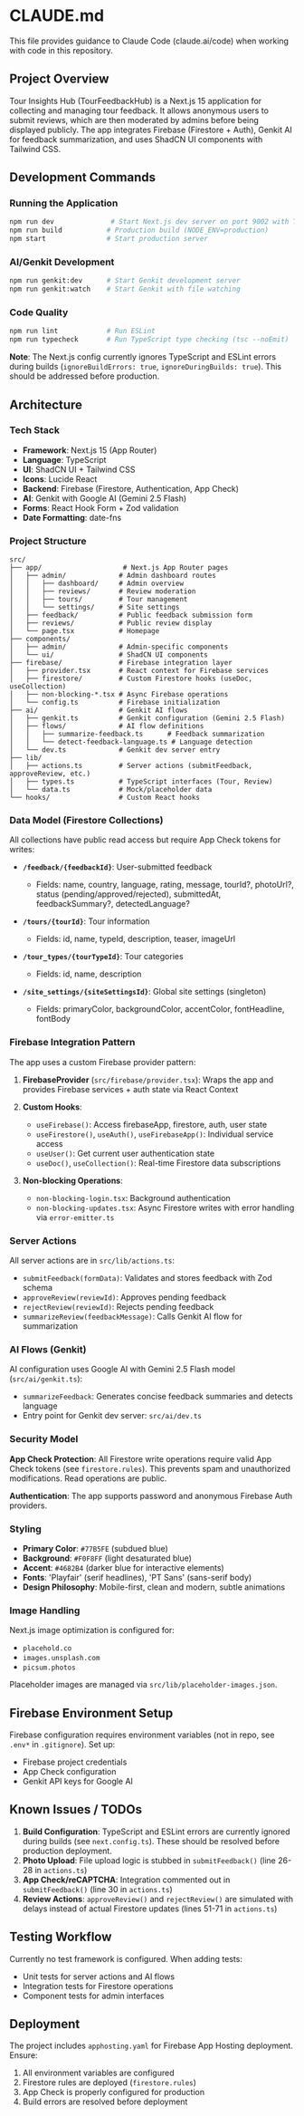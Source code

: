 # CLAUDE.md

This file provides guidance to Claude Code (claude.ai/code) when working with code in this repository.

## Project Overview

Tour Insights Hub (TourFeedbackHub) is a Next.js 15 application for collecting and managing tour feedback. It allows anonymous users to submit reviews, which are then moderated by admins before being displayed publicly. The app integrates Firebase (Firestore + Auth), Genkit AI for feedback summarization, and uses ShadCN UI components with Tailwind CSS.

## Development Commands

### Running the Application
```bash
npm run dev              # Start Next.js dev server on port 9002 with Turbopack
npm run build           # Production build (NODE_ENV=production)
npm start               # Start production server
```

### AI/Genkit Development
```bash
npm run genkit:dev      # Start Genkit development server
npm run genkit:watch    # Start Genkit with file watching
```

### Code Quality
```bash
npm run lint            # Run ESLint
npm run typecheck       # Run TypeScript type checking (tsc --noEmit)
```

**Note**: The Next.js config currently ignores TypeScript and ESLint errors during builds (`ignoreBuildErrors: true`, `ignoreDuringBuilds: true`). This should be addressed before production.

## Architecture

### Tech Stack
- **Framework**: Next.js 15 (App Router)
- **Language**: TypeScript
- **UI**: ShadCN UI + Tailwind CSS
- **Icons**: Lucide React
- **Backend**: Firebase (Firestore, Authentication, App Check)
- **AI**: Genkit with Google AI (Gemini 2.5 Flash)
- **Forms**: React Hook Form + Zod validation
- **Date Formatting**: date-fns

### Project Structure

```
src/
├── app/                    # Next.js App Router pages
│   ├── admin/             # Admin dashboard routes
│   │   ├── dashboard/     # Admin overview
│   │   ├── reviews/       # Review moderation
│   │   ├── tours/         # Tour management
│   │   └── settings/      # Site settings
│   ├── feedback/          # Public feedback submission form
│   ├── reviews/           # Public review display
│   └── page.tsx           # Homepage
├── components/
│   ├── admin/             # Admin-specific components
│   └── ui/                # ShadCN UI components
├── firebase/              # Firebase integration layer
│   ├── provider.tsx       # React context for Firebase services
│   ├── firestore/         # Custom Firestore hooks (useDoc, useCollection)
│   ├── non-blocking-*.tsx # Async Firebase operations
│   └── config.ts          # Firebase initialization
├── ai/                    # Genkit AI flows
│   ├── genkit.ts          # Genkit configuration (Gemini 2.5 Flash)
│   ├── flows/             # AI flow definitions
│   │   ├── summarize-feedback.ts      # Feedback summarization
│   │   └── detect-feedback-language.ts # Language detection
│   └── dev.ts             # Genkit dev server entry
├── lib/
│   ├── actions.ts         # Server actions (submitFeedback, approveReview, etc.)
│   ├── types.ts           # TypeScript interfaces (Tour, Review)
│   └── data.ts            # Mock/placeholder data
└── hooks/                 # Custom React hooks
```

### Data Model (Firestore Collections)

All collections have public read access but require App Check tokens for writes:

- **`/feedback/{feedbackId}`**: User-submitted feedback
  - Fields: name, country, language, rating, message, tourId?, photoUrl?, status (pending/approved/rejected), submittedAt, feedbackSummary?, detectedLanguage?

- **`/tours/{tourId}`**: Tour information
  - Fields: id, name, typeId, description, teaser, imageUrl

- **`/tour_types/{tourTypeId}`**: Tour categories
  - Fields: id, name, description

- **`/site_settings/{siteSettingsId}`**: Global site settings (singleton)
  - Fields: primaryColor, backgroundColor, accentColor, fontHeadline, fontBody

### Firebase Integration Pattern

The app uses a custom Firebase provider pattern:

1. **FirebaseProvider** (`src/firebase/provider.tsx`): Wraps the app and provides Firebase services + auth state via React Context
2. **Custom Hooks**:
   - `useFirebase()`: Access firebaseApp, firestore, auth, user state
   - `useFirestore()`, `useAuth()`, `useFirebaseApp()`: Individual service access
   - `useUser()`: Get current user authentication state
   - `useDoc()`, `useCollection()`: Real-time Firestore data subscriptions

3. **Non-blocking Operations**:
   - `non-blocking-login.tsx`: Background authentication
   - `non-blocking-updates.tsx`: Async Firestore writes with error handling via `error-emitter.ts`

### Server Actions

All server actions are in `src/lib/actions.ts`:
- `submitFeedback(formData)`: Validates and stores feedback with Zod schema
- `approveReview(reviewId)`: Approves pending feedback
- `rejectReview(reviewId)`: Rejects pending feedback
- `summarizeReview(feedbackMessage)`: Calls Genkit AI flow for summarization

### AI Flows (Genkit)

AI configuration uses Google AI with Gemini 2.5 Flash model (`src/ai/genkit.ts`):
- `summarizeFeedback`: Generates concise feedback summaries and detects language
- Entry point for Genkit dev server: `src/ai/dev.ts`

### Security Model

**App Check Protection**: All Firestore write operations require valid App Check tokens (see `firestore.rules`). This prevents spam and unauthorized modifications. Read operations are public.

**Authentication**: The app supports password and anonymous Firebase Auth providers.

### Styling

- **Primary Color**: `#77B5FE` (subdued blue)
- **Background**: `#F0F8FF` (light desaturated blue)
- **Accent**: `#4682B4` (darker blue for interactive elements)
- **Fonts**: 'Playfair' (serif headlines), 'PT Sans' (sans-serif body)
- **Design Philosophy**: Mobile-first, clean and modern, subtle animations

### Image Handling

Next.js image optimization is configured for:
- `placehold.co`
- `images.unsplash.com`
- `picsum.photos`

Placeholder images are managed via `src/lib/placeholder-images.json`.

## Firebase Environment Setup

Firebase configuration requires environment variables (not in repo, see `.env*` in `.gitignore`). Set up:
- Firebase project credentials
- App Check configuration
- Genkit API keys for Google AI

## Known Issues / TODOs

1. **Build Configuration**: TypeScript and ESLint errors are currently ignored during builds (see `next.config.ts`). These should be resolved before production deployment.
2. **Photo Upload**: File upload logic is stubbed in `submitFeedback()` (line 26-28 in `actions.ts`)
3. **App Check/reCAPTCHA**: Integration commented out in `submitFeedback()` (line 30 in `actions.ts`)
4. **Review Actions**: `approveReview()` and `rejectReview()` are simulated with delays instead of actual Firestore updates (lines 51-71 in `actions.ts`)

## Testing Workflow

Currently no test framework is configured. When adding tests:
- Unit tests for server actions and AI flows
- Integration tests for Firestore operations
- Component tests for admin interfaces

## Deployment

The project includes `apphosting.yaml` for Firebase App Hosting deployment. Ensure:
1. All environment variables are configured
2. Firestore rules are deployed (`firestore.rules`)
3. App Check is properly configured for production
4. Build errors are resolved before deployment

